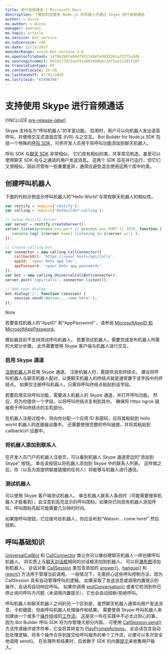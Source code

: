 ```yaml
---
title: 进行音频通话 | Microsoft Docs
description: 了解如何在使用 Node.js 的机器人中通过 Skype 进行音频通话
author: v-ducvo
ms.author: v-ducvo
manager: kamrani
ms.topic: article
ms.service: bot-service
ms.subservice: sdk
ms.date: 12/13/2017
monikerRange: azure-bot-service-3.0
ms.openlocfilehash: 147862b0fe684f9312a94fe903326ca737f5a3d6
ms.sourcegitcommit: 697a577d72aaf91a0834d4b4c2ef5aa11291f28f
ms.translationtype: HT
ms.contentlocale: zh-CN
ms.lasthandoff: 07/01/2019
ms.locfileid: "67496706"
---
```

# <a name="support-audio-calls-with-skype"></a>支持使用 Skype 进行音频通话

[!INCLUDE [pre-release-label](../includes/pre-release-label-v3.md)]

Skype 支持名为“呼叫机器人”的丰富功能。  启用时，用户可以向机器人发出语音呼叫，并使用交互式语音应答 (IVR) 与之交互。  Bot Builder for Node.js SDK 包括一个特殊的[呼叫 SDK][calling_sdk]，可供开发人员用于将呼叫功能添加到聊天机器人。   

呼叫 SDK 与[聊天 SDK][chat_sdk] 非常相似。 它们具有相似的类，共享常见构造，甚至可以使用聊天 SDK 向与之通话的用户发送消息。  这两个 SDK 旨在并行运行，但它们又很相似，因此尽管有一些重要差异，通常应避免混合使用这两个库中的类。  

## <a name="create-a-calling-bot"></a>创建呼叫机器人
下面的代码示例显示呼叫机器人的“Hello World”与常规聊天机器人的相似性。 

```javascript
var restify = require('restify');
var calling = require('botbuilder-calling');

// Setup Restify Server
var server = restify.createServer();
server.listen(process.env.port || process.env.PORT || 3978, function () {
   console.log(`${server.name} listening to ${server.url}`); 
});

// Create calling bot
var connector = new calling.CallConnector({
    callbackUrl: 'https://<your host>/api/calls',
    appId: '<your bots app id>',
    appPassword: '<your bots app password>'
});
var bot = new calling.UniversalCallBot(connector);
server.post('/api/calls', connector.listen());

// Add root dialog
bot.dialog('/', function (session) {
    session.send('Watson... come here!');
});
```

> [!NOTE]
> 若要查找机器人的“AppID”  和“AppPassword”  ，请参阅 [MicrosoftAppID 和 MicrosoftAppPassword](~/bot-service-manage-overview.md#microsoftappid-and-microsoftapppassword)。

模拟器目前不支持测试呼叫机器人。 若要测试机器人，需要完成发布机器人所需的大部分步骤。  此外需要使用 Skype 客户端与机器人进行交互。 

### <a name="enable-the-skype-channel"></a>启用 Skype 通道
[注册机器人](../bot-service-quickstart-registration.md)并启用 Skype 通道。 注册机器人时，需提供消息终结点。 建议将呼叫机器人与聊天机器人配对，以便聊天机器人的终结点就是通常置于该字段中的终结点。  如果仅注册呼叫机器人，只需将呼叫终结点粘贴到该字段。  

若要启用实际呼叫功能，需要进入机器人的 Skype 通道，并打开呼叫功能。 然后，将为你提供一个字段，以将呼叫终结点复制到其中。 确保将 https ngrok 链接用于呼叫终结点的主机部分。

在机器人注册过程中，将向你分配一个应用 ID 和密码，应将其粘贴到 hello world 机器人的连接器设置中。 还需要使用完整的呼叫链接，并将其粘贴到 callbackUrl 设置中。

### <a name="add-bot-to-contacts"></a>将机器人添加到联系人
在开发人员门户的机器人注册页，可以看到机器人 Skype 通道旁边的“添加到 Skype”  按钮。 单击该按钮以将机器人添加到 Skype 中的联系人列表。  这样做之后，你（以及为其提供联接链接的任何人）将能够与机器人进行通信。

### <a name="test-your-bot"></a>测试机器人
可以使用 Skype 客户端测试机器人。 单击机器人联系人条目时（可能需要搜索机器人才能看到），会注意到高亮显示的呼叫图标。如果你已向现有机器人添加呼叫，呼叫图标亮起可能需要几分钟的时间。  

如果按呼叫按钮，它应拨号给机器人，你应会听到“Watson... come here!” 然后挂断。

## <a name="calling-basics"></a>呼叫基础知识
[UniversalCallBot](http://docs.botframework.com/node/builder/calling-reference/classes/_botbuilder_d_.universalcallbot) 和 [CallConnector](http://docs.botframework.com/node/builder/calling-reference/classes/_botbuilder_d_.callconnector) 类让你可以像创建聊天机器人一样创建呼叫机器人。 将实质上与[聊天对话框](bot-builder-nodejs-manage-conversation-flow.md)相同的对话框添加到机器人。 可以将[瀑布图](bot-builder-nodejs-prompts.md)添加到机器人。 会话对象 [CallSession](http://docs.botframework.com/node/builder/calling-reference/classes/_botbuilder_d_.callsession) 类包含添加的 [answer()](http://docs.botframework.com/node/builder/calling-reference/classes/_botbuilder_d_.callsession#answer)、[hangup()](http://docs.botframework.com/node/builder/calling-reference/classes/_botbuilder_d_.callsession#hangup) 和 [reject()](http://docs.botframework.com/node/builder/calling-reference/classes/_botbuilder_d_.callsession#reject) 方法用于管理当前调用。 一般情况下，无需担心这些呼叫控制方法，因为 CallSession 具有自动管理呼叫的逻辑。 如果采取了发送消息或调用内置提示的操作，会话将自动响应呼叫。 如果你调用 [endConversation()](http://docs.botframework.com/node/builder/calling-reference/classes/_botbuilder_d_.callsession#endconversation) 或者它检测到你已停止询问呼叫方问题（未调用内置提示），它也会自动挂断/拒绝呼叫。

呼叫机器人和聊天机器人之间的另一个区别是，虽然聊天机器人通常向用户发送消息、卡和键盘，但由呼叫机器人处理操作和结果。 需要使用 Skype 呼叫机器人来创建由一个或多个[操作](http://docs.botframework.com/node/builder/calling-reference/interfaces/_botbuilder_d_.iaction)组成的[工作流](http://docs.botframework.com/node/builder/calling-reference/interfaces/_botbuilder_d_.iworkflow)。  这是另一件在实践中不必太过担心的事，因为 Bot Builder 呼叫 SDK 将为你管理大部分内容。 可使用 [CallSession.send()](http://docs.botframework.com/node/builder/calling-reference/classes/_botbuilder_d_.callsession#send) 方法传递操作或字符串，它会将其转变为 [PlayPromptActions](http://docs.botframework.com/node/builder/calling-reference/classes/_botbuilder_d_.playpromptaction)。  此会话包含自动批处理逻辑，将多个操作合并到提交给呼叫服务的单个工作流，以便可以多次安全地调用 send()。  在处理所有结果时，应依赖于 SDK 的内置[提示](bot-builder-nodejs-prompts.md)来收集用户输入。  

[calling_sdk]: http://docs.botframework.com/node/builder/calling-reference/modules/_botbuilder_d_
[chat_sdk]: http://docs.botframework.com/node/builder/chat-reference/modules/_botbuilder_d_
